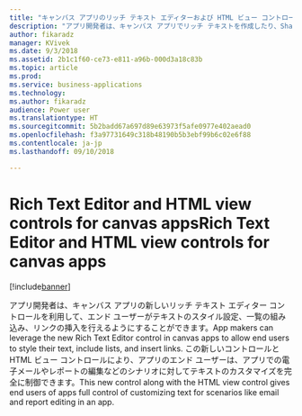 ```yaml
---
title: "キャンバス アプリのリッチ テキスト エディターおよび HTML ビュー コントロール"
description: "アプリ開発者は、キャンバス アプリでリッチ テキストを作成したり、SharePoint Online のリッチ テキスト フィールドを編集したりできるようになりました"
author: fikaradz
manager: KVivek
ms.date: 9/3/2018
ms.assetid: 2b1c1f60-ce73-e811-a96b-000d3a18c83b
ms.topic: article
ms.prod: 
ms.service: business-applications
ms.technology: 
ms.author: fikaradz
audience: Power user
ms.translationtype: HT
ms.sourcegitcommit: 5b2badd67a697d89e63973f5afe0977e402aead0
ms.openlocfilehash: f3a97731649c318b48190b5b3ebf99b6c02e6f88
ms.contentlocale: ja-jp
ms.lasthandoff: 09/10/2018

---
```

# <a name="rich-text-editor-and-html-view-controls-for-canvas-apps"></a><span data-ttu-id="a5ced-103">Rich Text Editor and HTML view controls for canvas apps</span><span class="sxs-lookup"><span data-stu-id="a5ced-103">Rich Text Editor and HTML view controls for canvas apps</span></span>


[!include[banner](../../includes/banner.md)]

<span data-ttu-id="a5ced-104">アプリ開発者は、キャンバス アプリの新しいリッチ テキスト エディター コントロールを利用して、エンド ユーザーがテキストのスタイル設定、一覧の組み込み、リンクの挿入を行えるようにすることができます。</span><span class="sxs-lookup"><span data-stu-id="a5ced-104">App makers can leverage the new Rich Text Editor control in canvas apps to allow end users to style their text, include lists, and insert links.</span></span>  <span data-ttu-id="a5ced-105">この新しいコントロールと HTML ビュー コントロールにより、アプリのエンド ユーザーは、アプリでの電子メールやレポートの編集などのシナリオに対してテキストのカスタマイズを完全に制御できます。</span><span class="sxs-lookup"><span data-stu-id="a5ced-105">This new control along with the HTML view control gives end users of apps full control of customizing text for scenarios like email and report editing in an app.</span></span> 

